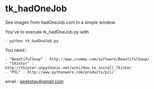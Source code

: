 tk_hadOneJob
============

See images from hadOneJob.com in a simple window.

You've to execute tk_hadOneJob.py with

    - python tk_hadOneJob.py


You need :

    - "BeautifulSoup" : http://www.crummy.com/software/BeautifulSoup/
    - "tkinter" : http://tkinter.unpythonic.net/wiki/How_to_install_Tkinter
    - "PIL" : http://www.pythonware.com/products/pil/

email : geekstay@gmail.com
